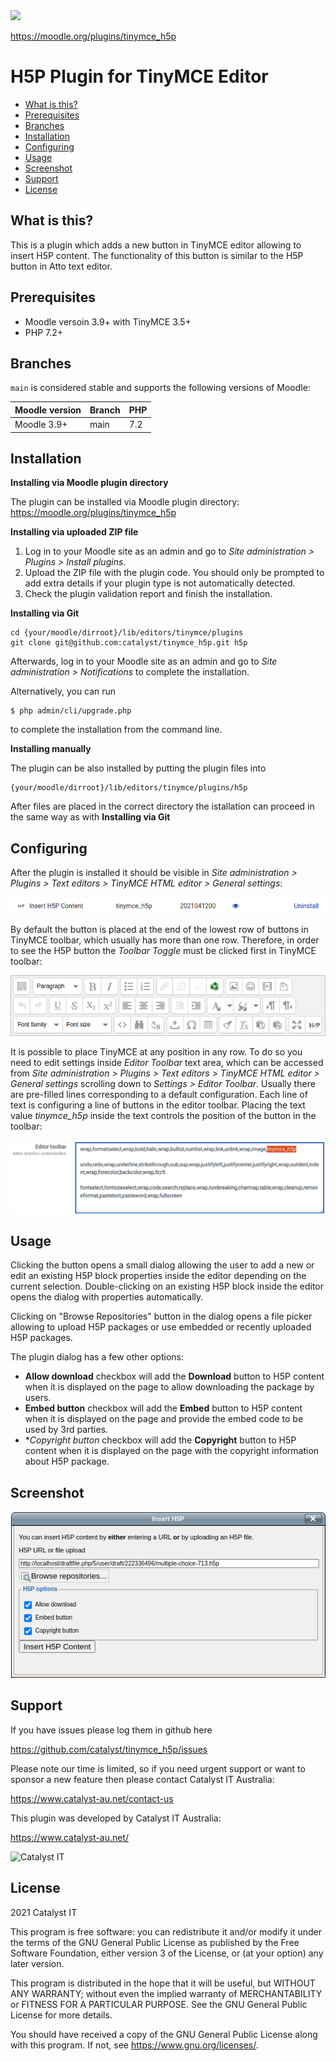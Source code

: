 <a href="https://travis-ci.org/catalyst/moodle-tinymce_h5p">
<img src="https://travis-ci.org/catalyst/moodle-tinymce_h5p.svg?branch=main">
</a>

https://moodle.org/plugins/tinymce_h5p

H5P Plugin for TinyMCE Editor
=============================

* [What is this?](#what-is-this)
* [Prerequisites](#prerequisites)
* [Branches](#branches)
* [Installation](#installation)
* [Configuring](#configuring)
* [Usage](#usage)
* [Screenshot](#screenshot)
* [Support](#support)
* [License](#license)

## What is this?

This is a plugin which adds a new button in TinyMCE editor allowing to insert H5P content.
The functionality of this button is similar to the H5P button in Atto text editor.

## Prerequisites

* Moodle versoin 3.9+ with TinyMCE 3.5+
* PHP 7.2+

## Branches

`main` is considered stable and supports the following versions of Moodle:

| Moodle version        | Branch     |  PHP  |
|-----------------------|------------|-------|
| Moodle 3.9+           | main       | 7.2   |

## Installation
**Installing via Moodle plugin directory**

The plugin can be installed via Moodle plugin directory:
https://moodle.org/plugins/tinymce_h5p

**Installing via uploaded ZIP file**

1. Log in to your Moodle site as an admin and go to *Site administration > Plugins > Install plugins*.
1. Upload the ZIP file with the plugin code. You should only be prompted to add extra details if your plugin type is not automatically detected.
1. Check the plugin validation report and finish the installation.

**Installing via Git**

    cd {your/moodle/dirroot}/lib/editors/tinymce/plugins
    git clone git@github.com:catalyst/tinymce_h5p.git h5p
    
Afterwards, log in to your Moodle site as an admin and go to _Site administration >
Notifications_ to complete the installation.

Alternatively, you can run

    $ php admin/cli/upgrade.php

to complete the installation from the command line.

**Installing manually**

The plugin can be also installed by putting the plugin files into

    {your/moodle/dirroot}/lib/editors/tinymce/plugins/h5p

After files are placed in the correct directory the istallation can proceed in the same way as with **Installing via Git**

## Configuring

After the plugin is installed it should be visible in _Site administration > Plugins > Text editors > TinyMCE HTML editor > General settings_:

![tinymce_h5p plugin in the list of TinyMCE plugins](/pix/2021-06-08-plugin_001.png?raw=true)

By default the button is placed at the end of the lowest row of buttons in TinyMCE toolbar, which usually has more than one row. Therefore, in order to see the H5P button the _Toolbar Toggle_ must be clicked first in TinyMCE toolbar:

![tinymce_h5p button in TinyMCE toolbar](/pix/2021-06-08-plugin_002.png?raw=true)

It is possible to place TinyMCE at any position in any row. To do so you need to edit settings inside _Editor Toolbar_ text area, which can be accessed from _Site administration > Plugins > Text editors > TinyMCE HTML editor > General settings_ scrolling down to _Settings > Editor Toolbar_. Usually there are pre-filled lines corresponding to a default configuration. Each line of text is configuring a line of buttons in the editor toolbar. Placing the text value _tinymce_h5p_ inside the text controls the position of the button in the toolbar:

![tinymce_h5p button in TinyMCE toolbar](/pix/2021-06-08-plugin_003.png?raw=true)

## Usage

Clicking the button opens a small dialog allowing the user to add a new or edit an existing H5P block properties inside the editor depending on the current selection. Double-clicking on an existing H5P block inside the editor opens the dialog with properties automatically.

Clicking on "Browse Repositories" button in the dialog opens a file picker allowing to upload H5P packages or use embedded or recently uploaded H5P packages.

The plugin dialog has a few other options:

* **Allow download** checkbox will add the **Download** button to H5P content when it is displayed on the page to allow downloading the package by users.
* **Embed button** checkbox will add the **Embed** button to H5P content when it is displayed on the page and provide the embed code to be used by 3rd parties.
* **Copyright button* checkbox will add the **Copyright** button to H5P content when it is displayed on the page with the copyright information about H5P package.

## Screenshot

![tinymce_h5p button in TinyMCE toolbar](/pix/2021-06-08-plugin_004.png?raw=true)

## Support

If you have issues please log them in github here

https://github.com/catalyst/tinymce_h5p/issues

Please note our time is limited, so if you need urgent support or want to
sponsor a new feature then please contact Catalyst IT Australia:

https://www.catalyst-au.net/contact-us

This plugin was developed by Catalyst IT Australia:

https://www.catalyst-au.net/

<img alt="Catalyst IT" src="https://cdn.rawgit.com/CatalystIT-AU/moodle-auth_saml2/master/pix/catalyst-logo.svg" width="400">

## License

2021 Catalyst IT

This program is free software: you can redistribute it and/or modify it under the terms of the GNU General Public License as published by the Free Software Foundation, either version 3 of the License, or (at your option) any later version.

This program is distributed in the hope that it will be useful, but WITHOUT ANY WARRANTY; without even the implied warranty of MERCHANTABILITY or FITNESS FOR A PARTICULAR PURPOSE. See the GNU General Public License for more details.

You should have received a copy of the GNU General Public License along with this program. If not, see https://www.gnu.org/licenses/.
